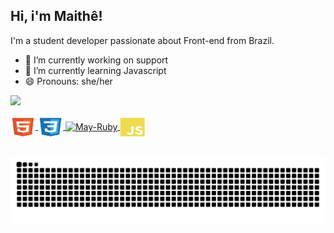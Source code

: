 ## Hi, i'm Maithê!

I'm a student developer passionate about Front-end from Brazil.

- 🔭 I’m currently working on support
- 🌱 I’m currently learning Javascript
- 😄 Pronouns: she/her

 <div>
  <a href="https://github.com/MaitheSouza">
  <img height="160em" src="https://github-readme-stats.vercel.app/api/top-langs/?username=MaitheSouza&layout=compact&langs_count=7&theme=tokyonight"/></br>
  
  <div></br>
   <img align="center" alt="May-HTML" height="30" width="40" src="https://raw.githubusercontent.com/devicons/devicon/master/icons/html5/html5-original.svg">
   <img align="center" alt="May-CSS" height="30" width="40" src="https://raw.githubusercontent.com/devicons/devicon/master/icons/css3/css3-original.svg">
   <img align="center" alt="May-Ruby" height="30" width="40" src="https://cdn.jsdelivr.net/gh/devicons/devicon/icons/ruby/ruby-plain.svg">
   <img align="center" alt="May-Js" height="30" width="40" src="https://raw.githubusercontent.com/devicons/devicon/master/icons/javascript/javascript-plain.svg">
</div> </br>


 ![Snake animation](https://github.com/MaitheSouza/MaitheSouza/blob/output/github-contribution-grid-snake.svg)
